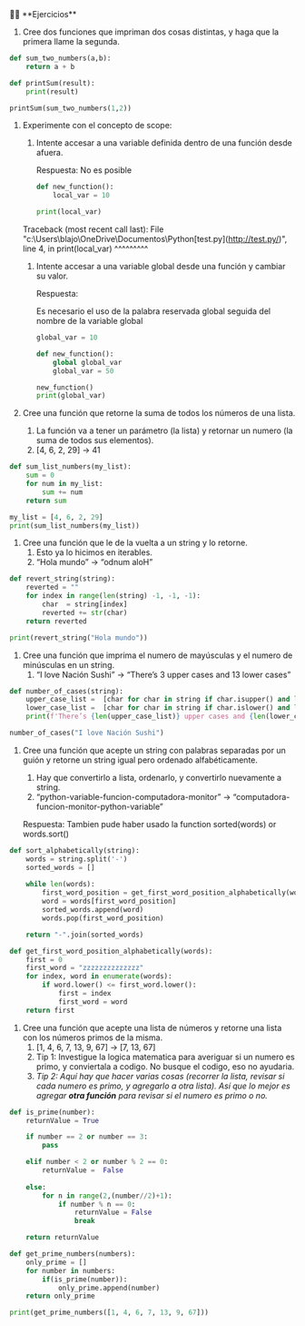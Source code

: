 <aside>
💪🏽 **Ejercicios**

1. Cree dos funciones que impriman dos cosas distintas, y haga que la primera llame la segunda.

```python
def sum_two_numbers(a,b):
    return a + b

def printSum(result):
    print(result)

printSum(sum_two_numbers(1,2))
```

1. Experimente con el concepto de scope:
    1. Intente accesar a una variable definida dentro de una función desde afuera.
        
        Respuesta: No es posible
        
        ```python
        def new_function():
            local_var = 10
        
        print(local_var)
        ```
        
    
    Traceback (most recent call last):
    File "c:\Users\blajo\OneDrive\Documentos\Python\[test.py](http://test.py/)", line 4, in <module>
    print(local_var)
    ^^^^^^^^^
    
    1. Intente accesar a una variable global desde una función y cambiar su valor.
        
        Respuesta: 
        
        Es necesario el uso de la palabra reservada global seguida del nombre de la variable global
        
        ```python
        global_var = 10
        
        def new_function():
            global global_var
            global_var = 50
        
        new_function()
        print(global_var)
        ```
        
2. Cree una función que retorne la suma de todos los números de una lista.
    1. La función va a tener un parámetro (la lista) y retornar un numero (la suma de todos sus elementos).
    2. [4, 6, 2, 29] → 41

```python
def sum_list_numbers(my_list):
    sum = 0
    for num in my_list:
        sum += num
    return sum

my_list = [4, 6, 2, 29]
print(sum_list_numbers(my_list))
```

1. Cree una función que le de la vuelta a un string y lo retorne.
    1. Esto ya lo hicimos en iterables.
    2. “Hola mundo” → “odnum aloH”

```python
def revert_string(string):
    reverted = ""
    for index in range(len(string) -1, -1, -1):
        char  = string[index]
        reverted += str(char)
    return reverted

print(revert_string("Hola mundo"))
```

1. Cree una función que imprima el numero de mayúsculas y el numero de minúsculas en un string.
    1. “I love Nación Sushi” → “There’s 3 upper cases and 13 lower cases”

```python
def number_of_cases(string):
    upper_case_list =  [char for char in string if char.isupper() and len(char.strip()) != 0]
    lower_case_list =  [char for char in string if char.islower() and len(char.strip()) != 0]
    print(f'There’s {len(upper_case_list)} upper cases and {len(lower_case_list)} lower cases')

number_of_cases("I love Nación Sushi")
```

1. Cree una función que acepte un string con palabras separadas por un guión y retorne un string igual pero ordenado alfabéticamente.
    1. Hay que convertirlo a lista, ordenarlo, y convertirlo nuevamente a string.
    2. “python-variable-funcion-computadora-monitor” → “computadora-funcion-monitor-python-variable”
    
    Respuesta: Tambien pude haber usado la function sorted(words) or words.sort()
    

```python
def sort_alphabetically(string):
    words = string.split('-')
    sorted_words = []
    
    while len(words):
        first_word_position = get_first_word_position_alphabetically(words)
        word = words[first_word_position]
        sorted_words.append(word)
        words.pop(first_word_position)

    return "-".join(sorted_words)

def get_first_word_position_alphabetically(words):
    first = 0
    first_word = "zzzzzzzzzzzzzz"
    for index, word in enumerate(words):
        if word.lower() <= first_word.lower():
            first = index
            first_word = word
    return first
```

1. Cree una función que acepte una lista de números y retorne una lista con los números primos de la misma.
    1. [1, 4, 6, 7, 13, 9, 67] → [7, 13, 67]
    2. Tip 1: Investigue la logica matematica para averiguar si un numero es primo, y conviertala a codigo. No busque el codigo, eso no ayudaria.
    3. *Tip 2: Aquí hay que hacer varias cosas (recorrer la lista, revisar si cada numero es primo, y agregarlo a otra lista). Así que lo mejor es agregar **otra función** para revisar si el numero es primo o no.*

```python
def is_prime(number):
    returnValue = True

    if number == 2 or number == 3:
        pass

    elif number < 2 or number % 2 == 0:
        returnValue =  False
    
    else:
        for n in range(2,(number//2)+1):
            if number % n == 0:
                returnValue = False
                break

    return returnValue

def get_prime_numbers(numbers):
    only_prime = []
    for number in numbers:
        if(is_prime(number)):
            only_prime.append(number)
    return only_prime

print(get_prime_numbers([1, 4, 6, 7, 13, 9, 67]))
```

</aside>